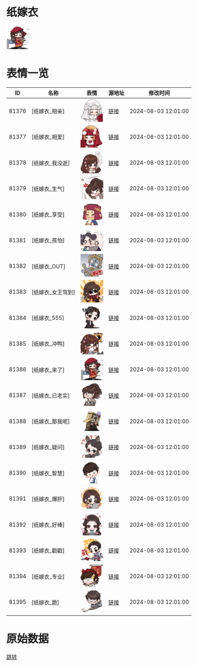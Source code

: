 # 纸嫁衣

<img src="./cover.png" height="60" alt="cover" />

# 表情一览

|ID|名称|表情|源地址|修改时间|
|----|----|----|----|----|
|81376|[纸嫁衣_相亲]|<img src="./pic/081376_%5B纸嫁衣_相亲%5D.png" height="60" alt="相亲"/>|[链接](https://i0.hdslb.com/bfs/garb/d0342e227ada2b819bed83b7b4bc0254ab597fed.png)|2024-08-03 12:01:00|
|81377|[纸嫁衣_相爱]|<img src="./pic/081377_%5B纸嫁衣_相爱%5D.png" height="60" alt="相爱"/>|[链接](https://i0.hdslb.com/bfs/garb/1cc25069e5e71a7b51e964a09325256e56c0e3ab.png)|2024-08-03 12:01:00|
|81378|[纸嫁衣_我没逝]|<img src="./pic/081378_%5B纸嫁衣_我没逝%5D.png" height="60" alt="我没逝"/>|[链接](https://i0.hdslb.com/bfs/garb/d055e319c2e77f4a20a9d97c14250ac5deef6f78.png)|2024-08-03 12:01:00|
|81379|[纸嫁衣_生气]|<img src="./pic/081379_%5B纸嫁衣_生气%5D.png" height="60" alt="生气"/>|[链接](https://i0.hdslb.com/bfs/garb/92be18e9bc7226d76c0d1c2ae072fb0546ac0006.png)|2024-08-03 12:01:00|
|81380|[纸嫁衣_享受]|<img src="./pic/081380_%5B纸嫁衣_享受%5D.png" height="60" alt="享受"/>|[链接](https://i0.hdslb.com/bfs/garb/89cde381c5b2f488cedaea5349d3beddb0507885.png)|2024-08-03 12:01:00|
|81381|[纸嫁衣_孩怕]|<img src="./pic/081381_%5B纸嫁衣_孩怕%5D.png" height="60" alt="孩怕"/>|[链接](https://i0.hdslb.com/bfs/garb/e70fc34e40dd0d62b1d4ffdba2f29a5a973258ea.png)|2024-08-03 12:01:00|
|81382|[纸嫁衣_OUT]|<img src="./pic/081382_%5B纸嫁衣_OUT%5D.png" height="60" alt="OUT"/>|[链接](https://i0.hdslb.com/bfs/garb/36941b502e52fb0ee2caad81ac25ea70e53252d3.png)|2024-08-03 12:01:00|
|81383|[纸嫁衣_女王驾到]|<img src="./pic/081383_%5B纸嫁衣_女王驾到%5D.png" height="60" alt="女王驾到"/>|[链接](https://i0.hdslb.com/bfs/garb/8d0d3746f91f7e7041a53ce44721e39b1b208d17.png)|2024-08-03 12:01:00|
|81384|[纸嫁衣_555]|<img src="./pic/081384_%5B纸嫁衣_555%5D.png" height="60" alt="555"/>|[链接](https://i0.hdslb.com/bfs/garb/4a7708c46174e3d6ca91670356e4d0ce111c1c1e.png)|2024-08-03 12:01:00|
|81385|[纸嫁衣_冲鸭]|<img src="./pic/081385_%5B纸嫁衣_冲鸭%5D.png" height="60" alt="冲鸭"/>|[链接](https://i0.hdslb.com/bfs/garb/c712e842d56224a2dacaaac71eb29dd0ab02c8f7.png)|2024-08-03 12:01:00|
|81386|[纸嫁衣_来了]|<img src="./pic/081386_%5B纸嫁衣_来了%5D.png" height="60" alt="来了"/>|[链接](https://i0.hdslb.com/bfs/garb/8748dd2de42b459f3b12b4c49bf37b77b542d808.png)|2024-08-03 12:01:00|
|81387|[纸嫁衣_已老实]|<img src="./pic/081387_%5B纸嫁衣_已老实%5D.png" height="60" alt="已老实"/>|[链接](https://i0.hdslb.com/bfs/garb/f4cc3a5a61b128ceaf311880465641377d5cf3b7.png)|2024-08-03 12:01:00|
|81388|[纸嫁衣_那我呢]|<img src="./pic/081388_%5B纸嫁衣_那我呢%5D.png" height="60" alt="那我呢"/>|[链接](https://i0.hdslb.com/bfs/garb/bbe2a74abd9b130654031480e21c12eb05b7bab4.png)|2024-08-03 12:01:00|
|81389|[纸嫁衣_疑问]|<img src="./pic/081389_%5B纸嫁衣_疑问%5D.png" height="60" alt="疑问"/>|[链接](https://i0.hdslb.com/bfs/garb/76a5ef080aa16426f223b93e9fb63224020e748d.png)|2024-08-03 12:01:00|
|81390|[纸嫁衣_智慧]|<img src="./pic/081390_%5B纸嫁衣_智慧%5D.png" height="60" alt="智慧"/>|[链接](https://i0.hdslb.com/bfs/garb/e7e2d462ddc5b2443cfd2ee6068f34d5eea0407a.png)|2024-08-03 12:01:00|
|81391|[纸嫁衣_爆肝]|<img src="./pic/081391_%5B纸嫁衣_爆肝%5D.png" height="60" alt="爆肝"/>|[链接](https://i0.hdslb.com/bfs/garb/32a31ad548762e48c6530eee9b57be68740ee66d.png)|2024-08-03 12:01:00|
|81392|[纸嫁衣_好棒]|<img src="./pic/081392_%5B纸嫁衣_好棒%5D.png" height="60" alt="好棒"/>|[链接](https://i0.hdslb.com/bfs/garb/1888dd15c8bb4e8dd35d1ab8b598f6c97244b1df.png)|2024-08-03 12:01:00|
|81393|[纸嫁衣_戳戳]|<img src="./pic/081393_%5B纸嫁衣_戳戳%5D.png" height="60" alt="戳戳"/>|[链接](https://i0.hdslb.com/bfs/garb/6415f677c9c9a7b641a96fb836d11e9dac382ad5.png)|2024-08-03 12:01:00|
|81394|[纸嫁衣_专业]|<img src="./pic/081394_%5B纸嫁衣_专业%5D.png" height="60" alt="专业"/>|[链接](https://i0.hdslb.com/bfs/garb/934ccf1cb4fe8672669366e3736592ed1b8f6bdc.png)|2024-08-03 12:01:00|
|81395|[纸嫁衣_跪]|<img src="./pic/081395_%5B纸嫁衣_跪%5D.png" height="60" alt="跪"/>|[链接](https://i0.hdslb.com/bfs/garb/2fbe5ef26b50cb79b0343ecbc9bc0d59c5e656cc.png)|2024-08-03 12:01:00|

# 原始数据

[跳转](./raw.json)

